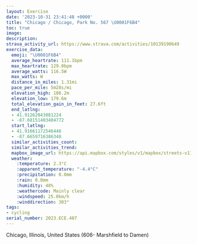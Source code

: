 ```yaml
---
layout: Exercise
date: '2023-10-31 23:41:48 +0000'
title: "Chicago / Chicago, Park No. 567 \U0001F6B4"
toc: true
image:
description:
strava_activity_url: https://www.strava.com/activities/10139190649
exercise_data:
  emoji: "\U0001F6B4"
  average_heartrate: 111.1bpm
  max_heartrate: 129.0bpm
  average_watts: 116.5W
  max_watts: W
  distance_in_miles: 1.31mi
  pace_per_mile: 5m28s/mi
  elevation_high: 186.2m
  elevation_low: 179.6m
  total_elevation_gain_in_feet: 27.6ft
  end_latlng:
  - 41.91262043081224
  - -87.68151403404772
  start_latlng:
  - 41.91661172546446
  - -87.6659716386348
  similar_activities_count:
  similar_activities_trend:
  mapbox_image_url: https://api.mapbox.com/styles/v1/mapbox/streets-v11/static/path-5+787af2-1.0(%7Bvy~FxtavOC%7CADn%40FZJRLJPBZA%60E%5DZQBGCi%40%3Fc%40Bc%40HSLGN%3FJJHZJbE%3F%60EJnKBbMFvF%40vFC~%40ShBEn%40E%60B%3F~AFlE%5C~HHjDCPIF%3FTO%3FDTE%40SCGDEHCZLTDAXWzAkCr%40q%40),pin-s-s+e5b22e(-87.66813,41.91614),pin-s-f+89ae00(-87.68219000000005,41.91343000000001)/auto/800x800?access_token=pk.eyJ1Ijoiam9zaGJlY2ttYW4iLCJhIjoiY205eWR2aDd1MWZ6djJrbXc4a3M0bWZleiJ9.XiG9OWkNcZk2QzjJbxLB4A
  weather:
    :temperature: 2.3°C
    :apparent_temperature: "-4.4°C"
    :precipitation: 0.0mm
    :rain: 0.0mm
    :humidity: 48%
    :weathercode: Mainly clear
    :windspeed: 25.0km/h
    :winddirection: 303°
tags:
- cycling
serial_number: 2023.ECE.407
---
```

Chicago, Illinois, United States (606- Marshfield to Damen)
